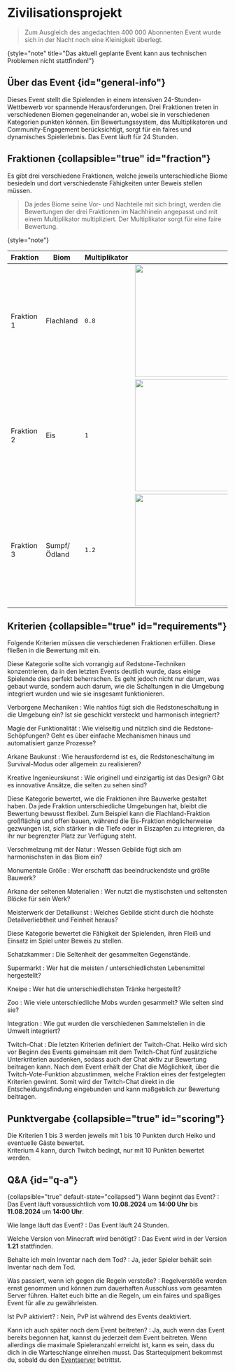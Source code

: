 <primary-label ref="event-running" />
<secondary-label ref="civilisation-mc-version" />
<secondary-label ref="civilisation-date" />

# Zivilisationsprojekt

> Zum Ausgleich des angedachten 400 000 Abonnenten Event wurde sich in der Nacht noch eine Kleinigkeit überlegt.
>
{style="note" title="Das aktuell geplante Event kann aus technischen Problemen nicht stattfinden!"}

## Über das Event {id="general-info"}

Dieses Event stellt die Spielenden in einem intensiven 24-Stunden-Wettbewerb vor spannende Herausforderungen.
Drei Fraktionen treten in verschiedenen Biomen gegeneinander an, wobei sie in verschiedenen Kategorien punkten können.
Ein Bewertungssystem, das Multiplikatoren und Community-Engagement berücksichtigt, sorgt für ein faires und dynamisches
Spielerlebnis.
Das Event läuft für 24 Stunden.

## Fraktionen {collapsible="true" id="fraction"}

Es gibt drei verschiedene Fraktionen, welche jeweils unterschiedliche Biome besiedeln und dort verschiedenste
Fähigkeiten unter Beweis stellen müssen.

> Da jedes Biome seine Vor- und Nachteile mit sich bringt, werden die Bewertungen der drei
> Fraktionen im Nachhinein angepasst und mit einem Multiplikator multipliziert.
> Der Multiplikator sorgt für eine faire Bewertung.
>
{style="note"}

| Fraktion   | Biom          | Multiplikator |                                                                                   |
|------------|---------------|---------------|-----------------------------------------------------------------------------------|
| Fraktion 1 | Flachland     | `0.8`         | <img src="plains-biom.png" width="256" thumbnail="true" border-effect="rounded"/> |
| Fraktion 2 | Eis           | `1`           | <img src="ice-biom.png" width="256" thumbnail="true" border-effect="rounded"/>    |
| Fraktion 3 | Sumpf/ Ödland | `1.2`         | <img src="swamp-biom.png" width="256" thumbnail="true" border-effect="rounded"/>  |

## Kriterien {collapsible="true" id="requirements"}

Folgende Kriterien müssen die verschiedenen Fraktionen erfüllen. Diese fließen in die Bewertung mit ein.

<tabs>
<tab title="Kriterium 1">
<deflist>
<def title="Redstone">

Diese Kategorie sollte sich vorrangig auf Redstone-Techniken konzentrieren, da in den letzten Events deutlich wurde,
dass einige Spielende dies perfekt beherrschen.
Es geht jedoch nicht nur darum, was gebaut wurde, sondern auch darum, wie
die Schaltungen in die Umgebung integriert wurden und wie sie insgesamt funktionieren.

Verborgene Mechaniken
: Wie nahtlos fügt sich die Redstoneschaltung in die Umgebung ein? Ist sie geschickt versteckt und harmonisch
integriert?

Magie der Funktionalität
: Wie vielseitig und nützlich sind die Redstone-Schöpfungen? Geht es über einfache Mechanismen hinaus und automatisiert
ganze Prozesse?

Arkane Baukunst
: Wie herausfordernd ist es, die Redstoneschaltung im Survival-Modus oder allgemein zu realisieren?

Kreative Ingenieurskunst
: Wie originell und einzigartig ist das Design? Gibt es innovative Ansätze, die selten zu sehen sind?

</def>
</deflist>
</tab>
<tab title="Kriterium 2">
<deflist>
<def title="Bauen">

Diese Kategorie bewertet, wie die Fraktionen ihre Bauwerke gestaltet haben.
Da jede Fraktion unterschiedliche Umgebungen hat, bleibt die Bewertung bewusst flexibel.
Zum Beispiel kann die Flachland-Fraktion großflächig und offen bauen,
während die Eis-Fraktion möglicherweise gezwungen ist, sich stärker in die Tiefe oder in Eiszapfen zu integrieren, da
ihr nur begrenzter Platz zur Verfügung steht.

Verschmelzung mit der Natur
: Wessen Gebilde fügt sich am harmonischsten in das Biom ein?

Monumentale Größe
: Wer erschafft das beeindruckendste und größte Bauwerk?

Arkana der seltenen Materialien
: Wer nutzt die mystischsten und seltensten Blöcke für sein Werk?

Meisterwerk der Detailkunst
: Welches Gebilde sticht durch die höchste Detailverliebtheit und Feinheit heraus?

</def>
</deflist>
</tab>
<tab title="Kriterium 3">
<deflist>
<def title="Sammeln">

Diese Kategorie bewertet die Fähigkeit der Spielenden, ihren Fleiß und Einsatz im Spiel unter Beweis zu stellen.

Schatzkammer
: Die Seltenheit der gesammelten Gegenstände.

Supermarkt
: Wer hat die meisten / unterschiedlichsten Lebensmittel hergestellt?

Kneipe
: Wer hat die unterschiedlichsten Tränke hergestellt?

Zoo
: Wie viele unterschiedliche Mobs wurden gesammelt? Wie selten sind sie?

Integration
: Wie gut wurden die verschiedenen Sammelstellen in die Umwelt integriert?

</def>
</deflist>
</tab>
<tab title="Kriterium 4">

Twitch-Chat
: Die letzten Kriterien definiert der Twitch-Chat. Heiko wird sich vor Beginn des Events gemeinsam mit dem Twitch-Chat
fünf zusätzliche Unterkriterien ausdenken, sodass auch der Chat aktiv zur Bewertung beitragen kann. Nach dem Event
erhält
der Chat die Möglichkeit, über die Twitch-Vote-Funktion abzustimmen, welche Fraktion eines der festgelegten Kriterien
gewinnt. Somit wird der Twitch-Chat direkt in die Entscheidungsfindung eingebunden und kann maßgeblich zur Bewertung
beitragen.

</tab>
</tabs>

## Punktvergabe {collapsible="true" id="scoring"}

Die Kriterien 1 bis 3 werden jeweils mit 1 bis 10 Punkten durch Heiko und eventuelle Gäste bewertet.
\
Kriterium 4 kann, durch Twitch bedingt, nur mit 10 Punkten bewertet werden.

## Q&amp;A {id="q-a"}

{collapsible="true" default-state="collapsed"}
Wann beginnt das Event?
: Das Event läuft voraussichtlich vom **10.08.2024** um **14:00 Uhr** bis **11.08.2024** um **14:00 Uhr**.

Wie lange läuft das Event?
: Das Event läuft 24 Stunden.

Welche Version von Minecraft wird benötigt?
: Das Event wird in der Version **1.21** stattfinden.

Behalte ich mein Inventar nach dem Tod?
: Ja, jeder Spieler behält sein Inventar nach dem Tod.

Was passiert, wenn ich gegen die Regeln verstoße?
: Regelverstöße werden ernst genommen und können zum dauerhaften Ausschluss vom gesamten Server führen. Haltet euch
bitte an die Regeln, um ein faires und spaßiges Event für alle zu gewährleisten.

Ist PvP aktiviert?
: Nein, PvP ist während des Events deaktiviert.

Kann ich auch später noch dem Event beitreten?
: Ja, auch wenn das Event bereits begonnen hat, kannst du jederzeit dem Event beitreten. Wenn allerdings die maximale
Spieleranzahl erreicht ist, kann es sein, dass du dich in die Warteschlange einreihen musst.
Das Startequipment bekommst du, sobald du den [Eventserver](how-to-take-part-in-an-event.md) betrittst.
